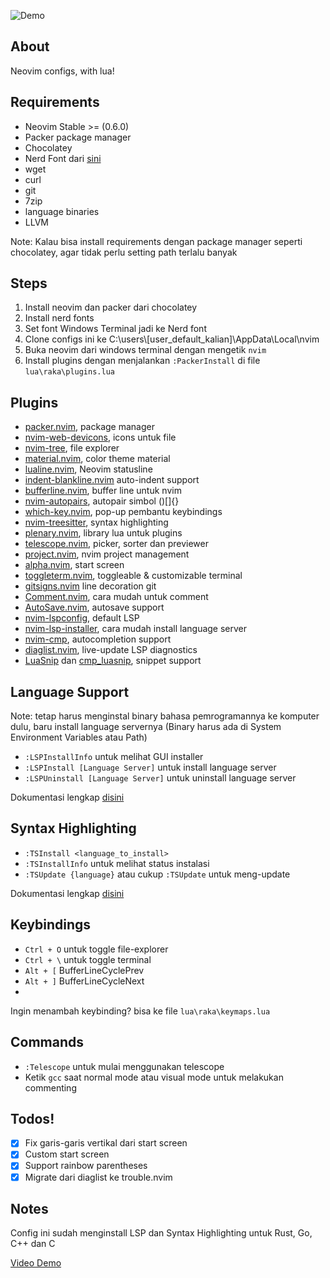 ![Demo](https://drive.google.com/uc?export=view&id=1hxc84v0tCKG3nGyyNEELbcPjxMLlT5K0 "Demo of this config")

## About
Neovim configs, with lua!

## Requirements
 - Neovim Stable >= (0.6.0)
 - Packer package manager
 - Chocolatey
 - Nerd Font dari [sini](https://www.nerdfonts.com/font-downloads)
 - wget
 - curl
 - git
 - 7zip
 - language binaries
 - LLVM

Note: Kalau bisa install requirements dengan package manager seperti chocolatey, agar tidak perlu setting path terlalu banyak

## Steps
 1. Install neovim dan packer dari chocolatey
 2. Install nerd fonts
 3. Set font Windows Terminal jadi ke Nerd font
 4. Clone configs ini ke C:\users\\[user_default_kalian]\AppData\Local\nvim
 5. Buka neovim dari windows terminal dengan mengetik `nvim`
 6. Install plugins dengan menjalankan `:PackerInstall` di file `lua\raka\plugins.lua`

## Plugins
 - [packer.nvim](https://github.com/wbthomason/packer.nvim), package manager
 - [nvim-web-devicons](https://github.com/kyazdani42/nvim-web-devicons), icons untuk file
 - [nvim-tree](https://github.com/kyazdani42/nvim-tree.lua), file explorer
 - [material.nvim](https://github.com/marko-cerovac/material.nvim), color theme material
 - [lualine.nvim](https://github.com/nvim-lualine/lualine.nvim), Neovim statusline
 - [indent-blankline.nvim](https://github.com/lukas-reineke/indent-blankline.nvim) auto-indent support
 - [bufferline.nvim](https://github.com/akinsho/bufferline.nvim), buffer line untuk nvim
 - [nvim-autopairs](https://github.com/windwp/nvim-autopairs), autopair simbol ()[]{}
 - [which-key.nvim](https://github.com/folke/which-key.nvim), pop-up pembantu keybindings
 - [nvim-treesitter](https://github.com/nvim-treesitter/nvim-treesitter), syntax highlighting
 - [plenary.nvim](https://github.com/nvim-lua/plenary.nvim), library lua untuk plugins
 - [telescope.nvim](https://github.com/nvim-telescope/telescope.nvim), picker, sorter dan previewer
 - [project.nvim](https://github.com/ahmedkhalf/project.nvim), nvim project management
 - [alpha.nvim](https://github.com/goolord/alpha-nvim), start screen
 - [toggleterm.nvim](https://github.com/akinsho/toggleterm.nvim), toggleable & customizable terminal
 - [gitsigns.nvim](https://github.com/lewis6991/gitsigns.nvim) line decoration git
 - [Comment.nvim](https://github.com/numToStr/Comment.nvim), cara mudah untuk comment
 - [AutoSave.nvim](https://github.com/Pocco81/AutoSave.nvim), autosave support
 - [nvim-lspconfig](https://github.com/neovim/nvim-lspconfig), default LSP
 - [nvim-lsp-installer](https://github.com/williamboman/nvim-lsp-installer), cara mudah install language server
 - [nvim-cmp](https://github.com/hrsh7th/nvim-cmp), autocompletion support
 - [diaglist.nvim](https://github.com/onsails/diaglist.nvim), live-update LSP diagnostics
 - [LuaSnip](https://github.com/L3MON4D3/LuaSnip) dan [cmp_luasnip](https://github.com/saadparwaiz1/cmp_luasnip), snippet support

## Language Support
Note: tetap harus menginstal binary bahasa pemrogramannya ke komputer dulu, baru install language servernya (Binary harus ada di System Environment Variables atau Path)

 - `:LSPInstallInfo` untuk melihat GUI installer
 - `:LSPInstall [Language Server]` untuk install language server
 - `:LSPUninstall [Language Server]` untuk uninstall language server

Dokumentasi lengkap [disini](https://github.com/williamboman/nvim-lsp-installer)

## Syntax Highlighting
 - `:TSInstall <language_to_install>`
 - `:TSInstallInfo` untuk melihat status instalasi
 - `:TSUpdate {language}` atau cukup `:TSUpdate` untuk meng-update

Dokumentasi lengkap [disini](https://github.com/nvim-treesitter/nvim-treesitter)

## Keybindings
 - `Ctrl + O` untuk toggle file-explorer
 - `Ctrl + \` untuk toggle terminal 
 - `Alt + [` BufferLineCyclePrev
 - `Alt + ]` BufferLineCycleNext
 - 

Ingin menambah keybinding? bisa ke file `lua\raka\keymaps.lua`

## Commands
 - `:Telescope` untuk mulai menggunakan telescope
 - Ketik `gcc` saat normal mode atau visual mode untuk melakukan commenting

## Todos!
 - [x] Fix garis-garis vertikal dari start screen
 - [x] Custom start screen
 - [x] Support rainbow parentheses
 - [x] Migrate dari diaglist ke trouble.nvim

## Notes
Config ini sudah menginstall LSP dan Syntax Highlighting untuk Rust, Go, C++ dan C

[Video Demo](https://drive.google.com/file/d/1ZGiSlU3LrWRKDcabveFVx5MtgX1sUsWf/view?usp=sharing)
